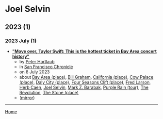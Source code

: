# Joel Selvin

## 2023 (1)

### 2023 July (1)

 - [**"Move over, Taylor Swift: This is the hottest ticket in Bay Area concert history"**](https://www.sfchronicle.com/oursf/article/prince-bay-area-show-18189287.php)
    - by [Peter Hartlaub](../../authors/peter-hartlaub/index.md)
    - in [San Francisco Chronicle](../../publications/p-t/san-francisco-chronicle/index.md)
    - on 8 July 2023
    - about [Bay Area (place)](../../topics/place/bay-area/index.md), [Bill Graham](../../topics/bill-graham/index.md), [California (place)](../../topics/place/california/index.md), [Cow Palace (place)](../../topics/place/cow-palace/index.md), [Daly City (place)](../../topics/place/daly-city/index.md), [Four Seasons Clift (place)](../../topics/place/four-seasons-clift/index.md), [Fred Larson](../../topics/fred-larson/index.md), [Herb Caen](../../topics/herb-caen/index.md), [Joel Selvin](../../topics/joel-selvin/index.md), [Mark Z. Barabak](../../topics/mark-z-barabak/index.md), [Purple Rain (tour)](../../topics/tour/purple-rain/index.md), [The Revolution](../../topics/the-revolution/index.md), [The Stone (place)](../../topics/place/the-stone/index.md)
    - ([mirror](https://web.archive.org/web/*/https://www.sfchronicle.com/oursf/article/prince-bay-area-show-18189287.php))

----

[Home](../index.md)
